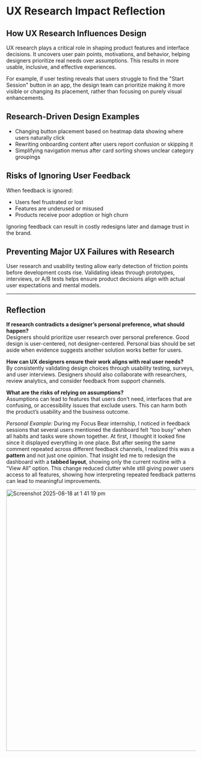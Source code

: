 # UX Research Impact Reflection

## How UX Research Influences Design

UX research plays a critical role in shaping product features and interface decisions. It uncovers user pain points, motivations, and behavior, helping designers prioritize real needs over assumptions. This results in more usable, inclusive, and effective experiences.

For example, if user testing reveals that users struggle to find the "Start Session" button in an app, the design team can prioritize making it more visible or changing its placement, rather than focusing on purely visual enhancements.

## Research-Driven Design Examples

- Changing button placement based on heatmap data showing where users naturally click
- Rewriting onboarding content after users report confusion or skipping it
- Simplifying navigation menus after card sorting shows unclear category groupings

## Risks of Ignoring User Feedback

When feedback is ignored:
- Users feel frustrated or lost
- Features are underused or misused
- Products receive poor adoption or high churn

Ignoring feedback can result in costly redesigns later and damage trust in the brand.

## Preventing Major UX Failures with Research

User research and usability testing allow early detection of friction points before development costs rise. Validating ideas through prototypes, interviews, or A/B tests helps ensure product decisions align with actual user expectations and mental models.

---

## Reflection

**If research contradicts a designer’s personal preference, what should happen?**  
Designers should prioritize user research over personal preference. Good design is user-centered, not designer-centered. Personal bias should be set aside when evidence suggests another solution works better for users.

**How can UX designers ensure their work aligns with real user needs?**  
By consistently validating design choices through usability testing, surveys, and user interviews. Designers should also collaborate with researchers, review analytics, and consider feedback from support channels.

**What are the risks of relying on assumptions?**  
Assumptions can lead to features that users don’t need, interfaces that are confusing, or accessibility issues that exclude users. This can harm both the product’s usability and the business outcome.

*Personal Example:* During my Focus Bear internship, I noticed in feedback sessions that several users mentioned the dashboard felt “too busy” when all habits and tasks were shown together. At first, I thought it looked fine since it displayed everything in one place. But after seeing the same comment repeated across different feedback channels, I realized this was a **pattern** and not just one opinion. That insight led me to redesign the dashboard with a **tabbed layout**, showing only the current routine with a “View All” option. This change reduced clutter while still giving power users access to all features, showing how interpreting repeated feedback patterns can lead to meaningful improvements.

<img width="929" height="695" alt="Screenshot 2025-08-18 at 1 41 19 pm" src="https://github.com/user-attachments/assets/0f9257c2-235b-467e-abc4-c11c0c1af432" />
